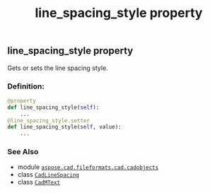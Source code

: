 ﻿---
title: line_spacing_style property
second_title: Aspose.CAD for Python via .NET API References
description: 
type: docs
weight: 750
url: /python-net/aspose.cad.fileformats.cad.cadobjects/cadmtext/line_spacing_style/
is_root: false
---

## line_spacing_style property


Gets or sets the line spacing style.
### Definition:
```python
@property
def line_spacing_style(self):
    ...
@line_spacing_style.setter
def line_spacing_style(self, value):
    ...
```

### See Also
* module [`aspose.cad.fileformats.cad.cadobjects`](../../)
* class [`CadLineSpacing`](/cad/python-net/aspose.cad.fileformats.cad.cadconsts/cadlinespacing)
* class [`CadMText`](/cad/python-net/aspose.cad.fileformats.cad.cadobjects/cadmtext)
